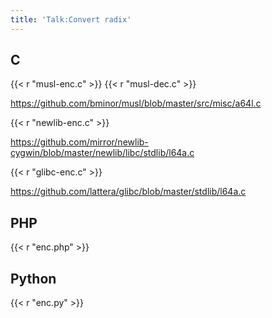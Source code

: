 ```yaml
---
title: 'Talk:Convert radix'
---
```


## C

{{< r "musl-enc.c" >}}
{{< r "musl-dec.c" >}}

<https://github.com/bminor/musl/blob/master/src/misc/a64l.c>

{{< r "newlib-enc.c" >}}

<https://github.com/mirror/newlib-cygwin/blob/master/newlib/libc/stdlib/l64a.c>

{{< r "glibc-enc.c" >}}

<https://github.com/lattera/glibc/blob/master/stdlib/l64a.c>

## PHP

{{< r "enc.php" >}}

## Python

{{< r "enc.py" >}}

